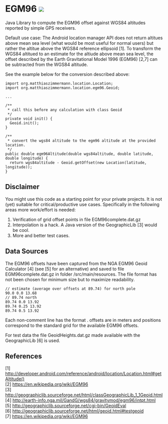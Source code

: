 # EGM96  <img src="https://travis-ci.org/matthiaszimmermann/EGM96.svg">

Java Library to compute the EGM96 offset against WGS84 altitudes reported by simple GPS receivers. 

Default use case: The Android location manager API does not return
altitues above mean sea level (what would be most useful for normal
users) but rather the altitue above the WGS84 reference ellipsoid
[1]. To transform the WGS84 altitued to an estimate for the altiude
above mean sea level, the offset described by the Earth Gravitational
Model 1996 (EGM96) [2,7] can be subtracted from the WGS84 altitude.

See the example below for the conversion described above:

```
import org.matthiaszimmermann.location.Location;
import org.matthiaszimmermann.location.egm96.Geoid;

...

/** 
 * call this before any calculation with class Geoid
 */
private void init() {
  Geoid.init();
}

/**
 * convert the wgs84 altitude to the egm96 altitude at the provided location.
 */
public double egm96Altitude(double wgs84altitude, double latitude, double longitude) {
  return wgs84altitude - Geoid.getOffset(new Location(latitude, longitude));
}
```

## Disclaimer
You might use this code as a starting point for your private projects. It is not (yet) suitable for critical/productive use cases. Specifically in the following areas more work/effort is needed:

1. Verification of grid offset points in file EGM96complete.dat.gz
2. Interpolation is a hack. A Java version of the GeographicLib [3] would be cool.
3. More and better test cases.

## Data Sources
The EGM96 offsets have been captured from the NGA EGM96 Geoid Calculator [4] (see [5] for an alternative) and saved to file EGM96complete.dat.gz in folder /src/main/resources. The file format has not been chosen for minimum size but to maximize readability. 

```
// estimate (average over offsets at 89.74) for north pole
90.0 0.0 13.68
// 89.74 north
89.74 0.0 13.92
89.74 0.25 13.92
89.74 0.5 13.92
```

Each non-comment line has the format <latitude> <longitude> <offset>. offsets are in meters and positions correspond to the standard grid for the available EGM96 offsets.

For test data the file GeoidHeights.dat.gz made available with the GeographicLib [6] is used.

## References
[1] http://developer.android.com/reference/android/location/Location.html#getAltitude()<br>
[2] https://en.wikipedia.org/wiki/EGM96<br>
[3] http://geographiclib.sourceforge.net/html/classGeographicLib_1_1Geoid.html<br>
[4] http://earth-info.nga.mil/GandG/wgs84/gravitymod/egm96/intpt.html<br>
[5] http://geographiclib.sourceforge.net/cgi-bin/GeoidEval<br>
[6] http://geographiclib.sourceforge.net/html/geoid.html#testgeoid<br>
[7] https://en.wikipedia.org/wiki/EGM96